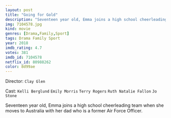 ```yaml
---
layout: post
title: "Going for Gold"
description: "Seventeen year old, Emma joins a high school cheerleading team when she moves to Australia with her dad who is a former Air Force Officer..."
img: 7104578.jpg
kind: movie
genres: [Drama,Family,Sport]
tags: Drama Family Sport 
year: 2018
imdb_rating: 4.7
votes: 381
imdb_id: 7104578
netflix_id: 80988262
color: 8d99ae
---
```

Director: `Clay Glen`  

Cast: `Kelli Berglund` `Emily Morris` `Terry Rogers` `Ruth Natalie Fallon` `Jo Stone` 

Seventeen year old, Emma joins a high school cheerleading team when she moves to Australia with her dad who is a former Air Force Officer.